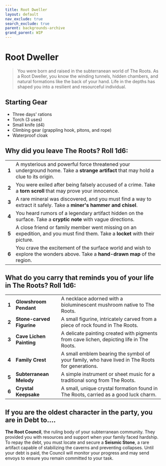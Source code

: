 ```yaml
---
title: Root Dweller
layout: default
nav_exclude: true
search_exclude: true
parent: backgrounds-archive
grand_parent: WIP
---
```


# Root Dweller

> You were born and raised in the subterranean world of The Roots. As a Root Dweller, you know the winding tunnels, hidden chambers, and natural formations like the back of your hand. Life in the depths has shaped you into a resilient and resourceful individual.

## Starting Gear

- Three days' rations
- Torch (3 uses)
- Small knife (d4)
- Climbing gear (grappling hook, pitons, and rope)
- Waterproof cloak

## Why did you leave The Roots? Roll 1d6:

|       |                                                              |
| ----- | ------------------------------------------------------------ |
| **1** | A mysterious and powerful force threatened your underground home. Take a **strange artifact** that may hold a clue to its origin. |
| **2** | You were exiled after being falsely accused of a crime. Take a **torn scroll** that may prove your innocence. |
| **3** | A rare mineral was discovered, and you must find a way to extract it safely. Take a **miner's hammer and chisel**. |
| **4** | You heard rumors of a legendary artifact hidden on the surface. Take a **cryptic note** with vague directions. |
| **5** | A close friend or family member went missing on an expedition, and you must find them. Take a **locket** with their picture. |
| **6** | You crave the excitement of the surface world and wish to explore the wonders above. Take a **hand-drawn map** of the region. |

## What do you carry that reminds you of your life in The Roots? Roll 1d6:

|       |                           |                                                              |
| ----- | ------------------------- | ------------------------------------------------------------ |
| **1** | **Glowshroom Pendant**    | A necklace adorned with a bioluminescent mushroom native to The Roots. |
| **2** | **Stone-carved Figurine** | A small figurine, intricately carved from a piece of rock found in The Roots. |
| **3** | **Cave Lichen Painting**  | A delicate painting created with pigments from cave lichen, depicting life in The Roots. |
| **4** | **Family Crest**          | A small emblem bearing the symbol of your family, who have lived in The Roots for generations. |
| **5** | **Subterranean Melody**   | A simple instrument or sheet music for a traditional song from The Roots. |
| **6** | **Crystal Keepsake**      | A small, unique crystal formation found in The Roots, carried as a good luck charm. |

## If you are the oldest character in the party, you are in Debt to....

**The Root Council**, the ruling body of your subterranean community. They provided you with resources and support when your family faced hardship. To repay the debt, you must locate and secure a **Seismic Stone**, a rare artifact capable of stabilizing the caverns and preventing collapses. Until your debt is paid, the Council will monitor your progress and may send envoys to ensure you remain committed to your task.
